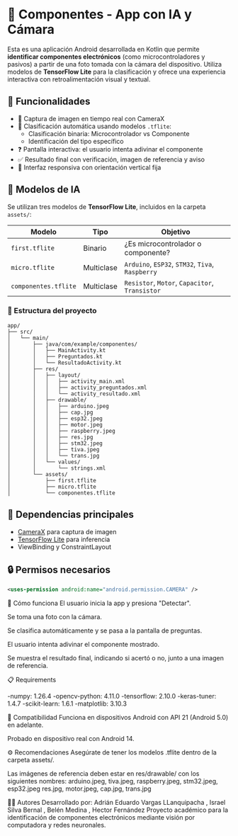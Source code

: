 # 📱 Componentes - App con IA y Cámara

Esta es una aplicación Android desarrollada en Kotlin que permite **identificar componentes electrónicos** (como microcontroladores y pasivos) a partir de una foto tomada con la cámara del dispositivo. Utiliza modelos de **TensorFlow Lite** para la clasificación y ofrece una experiencia interactiva con retroalimentación visual y textual.

## 🚀 Funcionalidades

- 📸 Captura de imagen en tiempo real con CameraX  
- 🧠 Clasificación automática usando modelos `.tflite`:
  - Clasificación binaria: Microcontrolador vs Componente
  - Identificación del tipo específico
- ❓ Pantalla interactiva: el usuario intenta adivinar el componente
- ✅ Resultado final con verificación, imagen de referencia y aviso
- 📱 Interfaz responsiva con orientación vertical fija

## 🧠 Modelos de IA

Se utilizan tres modelos de **TensorFlow Lite**, incluidos en la carpeta `assets/`:

| Modelo             | Tipo                    | Objetivo                                 |
|--------------------|-------------------------|-------------------------------------------|
| `first.tflite`     | Binario                 | ¿Es microcontrolador o componente?        |
| `micro.tflite`     | Multiclase              | `Arduino`, `ESP32`, `STM32`, `Tiva`, `Raspberry` |
| `componentes.tflite` | Multiclase            | `Resistor`, `Motor`, `Capacitor`, `Transistor` |

### 📁 Estructura del proyecto

```plaintext
app/
├── src/
│   └── main/
│       ├── java/com/example/componentes/
│       │   ├── MainActivity.kt
│       │   ├── Preguntados.kt
│       │   └── ResultadoActivity.kt
│       ├── res/
│       │   ├── layout/
│       │   │   ├── activity_main.xml
│       │   │   ├── activity_preguntados.xml
│       │   │   └── activity_resultado.xml
│       │   ├── drawable/
│       │   │   ├── arduino.jpeg
│       │   │   ├── cap.jpg
│       │   │   ├── esp32.jpeg
│       │   │   ├── motor.jpeg
│       │   │   ├── raspberry.jpeg
│       │   │   ├── res.jpg
│       │   │   ├── stm32.jpeg
│       │   │   ├── tiva.jpeg
│       │   │   └── trans.jpg
│       │   └── values/
│       │       └── strings.xml
│       └── assets/
│           ├── first.tflite
│           ├── micro.tflite
│           └── componentes.tflite

```

## 🧩 Dependencias principales

- [CameraX](https://developer.android.com/training/camerax) para captura de imagen
- [TensorFlow Lite](https://www.tensorflow.org/lite) para inferencia
- ViewBinding y ConstraintLayout

## 🔒 Permisos necesarios

```xml
<uses-permission android:name="android.permission.CAMERA" />
```

📸 Cómo funciona
El usuario inicia la app y presiona "Detectar".

Se toma una foto con la cámara.

Se clasifica automáticamente y se pasa a la pantalla de preguntas.

El usuario intenta adivinar el componente mostrado.

Se muestra el resultado final, indicando si acertó o no, junto a una imagen de referencia.

📋 Requirements

-numpy: 1.26.4
-opencv-python: 4.11.0
-tensorflow: 2.10.0
-keras-tuner: 1.4.7
-scikit-learn: 1.6.1
-matplotlib: 3.10.3

📱 Compatibilidad
Funciona en dispositivos Android con API 21 (Android 5.0) en adelante.

Probado en dispositivo real con Android 14.

⚙️ Recomendaciones
Asegúrate de tener los modelos .tflite dentro de la carpeta assets/.

Las imágenes de referencia deben estar en res/drawable/ con los siguientes nombres:
arduino.jpeg, tiva.jpeg, raspberry.jpeg, stm32.jpeg, esp32.jpeg
res.jpg, motor.jpeg, cap.jpg, trans.jpg

👨‍💻 Autores
Desarrollado por:
Adrián Eduardo Vargas LLanquipacha 
, Israel Silva Bernal
, Belén Medina
, Hector Fernández
Proyecto académico para la identificación de componentes electrónicos mediante visión por computadora y redes neuronales.

